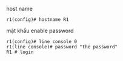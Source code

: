 host name 
```
r1(config)# hostname R1
```
mật khẩu enable password 
```
r1(config)# line console 0
r1(line console)# password "the password"
R1 # login 

```
